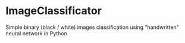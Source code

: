 # ImageClassificator
Simple binary (black / white) images classification using "handwritten" neural network in Python
